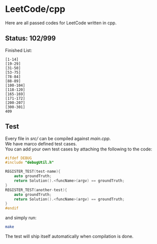 # LeetCode/cpp

Here are all passed codes for LeetCode written in cpp.

## Status: 102/999

Finished List:

	[1-14]
	[19-29]
	[31-50]
	[53-75]
	[78-84]
	[88-89]
	[100-104]
	[118-120]
	[165-169]
	[171-172]
	[200-207]
	[300-301]
	409


## Test

Every file in _src/_ can be compiled against _main.cpp_.  
We have marco defined test cases.   
You can add your own test cases by attaching the following to the code:  

```cpp
#ifdef DEBUG
#include "debugUtil.h"

REGISTER_TEST(test-name){
    auto groundTruth;
    return Solution().<funcName>(argv) == groundTruth;
}
REGISTER_TEST(another-test){
    auto groundTruth;
    return Solution().<funcName>(argv) == groundTruth;
}
#endif
```

and simply run:

```sh
make
```

The test will ship itself automatically when compilation is done.
